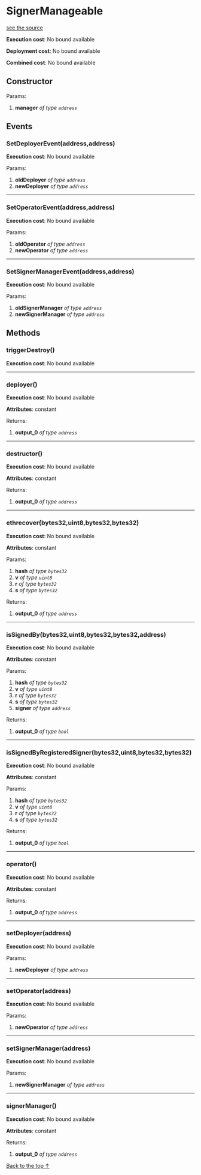 # SignerManageable
[see the source](git+https://github.com/hubiinetwork/nahmii-contracts/tree/master/contracts/SignerManageable.sol)


**Execution cost**: No bound available

**Deployment cost**: No bound available

**Combined cost**: No bound available

## Constructor



Params:

1. **manager** *of type `address`*

## Events
### SetDeployerEvent(address,address)


**Execution cost**: No bound available


Params:

1. **oldDeployer** *of type `address`*
2. **newDeployer** *of type `address`*

--- 
### SetOperatorEvent(address,address)


**Execution cost**: No bound available


Params:

1. **oldOperator** *of type `address`*
2. **newOperator** *of type `address`*

--- 
### SetSignerManagerEvent(address,address)


**Execution cost**: No bound available


Params:

1. **oldSignerManager** *of type `address`*
2. **newSignerManager** *of type `address`*


## Methods
### triggerDestroy()


**Execution cost**: No bound available




--- 
### deployer()


**Execution cost**: No bound available

**Attributes**: constant



Returns:


1. **output_0** *of type `address`*

--- 
### destructor()


**Execution cost**: No bound available

**Attributes**: constant



Returns:


1. **output_0** *of type `address`*

--- 
### ethrecover(bytes32,uint8,bytes32,bytes32)


**Execution cost**: No bound available

**Attributes**: constant


Params:

1. **hash** *of type `bytes32`*
2. **v** *of type `uint8`*
3. **r** *of type `bytes32`*
4. **s** *of type `bytes32`*

Returns:


1. **output_0** *of type `address`*

--- 
### isSignedBy(bytes32,uint8,bytes32,bytes32,address)


**Execution cost**: No bound available

**Attributes**: constant


Params:

1. **hash** *of type `bytes32`*
2. **v** *of type `uint8`*
3. **r** *of type `bytes32`*
4. **s** *of type `bytes32`*
5. **signer** *of type `address`*

Returns:


1. **output_0** *of type `bool`*

--- 
### isSignedByRegisteredSigner(bytes32,uint8,bytes32,bytes32)


**Execution cost**: No bound available

**Attributes**: constant


Params:

1. **hash** *of type `bytes32`*
2. **v** *of type `uint8`*
3. **r** *of type `bytes32`*
4. **s** *of type `bytes32`*

Returns:


1. **output_0** *of type `bool`*

--- 
### operator()


**Execution cost**: No bound available

**Attributes**: constant



Returns:


1. **output_0** *of type `address`*

--- 
### setDeployer(address)


**Execution cost**: No bound available


Params:

1. **newDeployer** *of type `address`*


--- 
### setOperator(address)


**Execution cost**: No bound available


Params:

1. **newOperator** *of type `address`*


--- 
### setSignerManager(address)


**Execution cost**: No bound available


Params:

1. **newSignerManager** *of type `address`*


--- 
### signerManager()


**Execution cost**: No bound available

**Attributes**: constant



Returns:


1. **output_0** *of type `address`*

[Back to the top ↑](#signermanageable)
